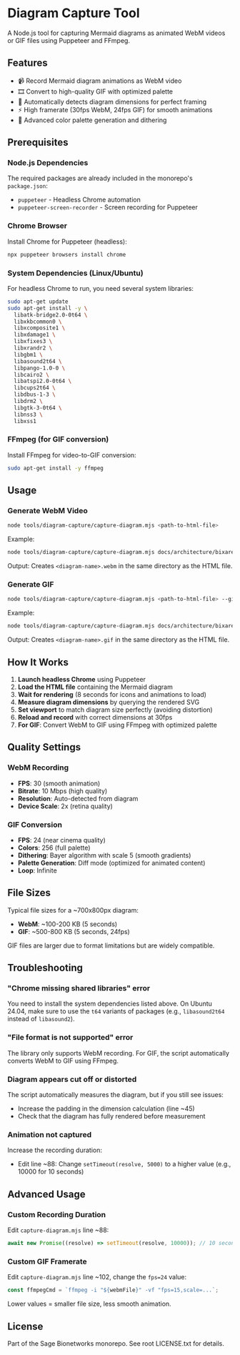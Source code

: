 # Diagram Capture Tool

A Node.js tool for capturing Mermaid diagrams as animated WebM videos or GIF files using Puppeteer and FFmpeg.

## Features

- 📹 Record Mermaid diagram animations as WebM video
- 🎞️ Convert to high-quality GIF with optimized palette
- 📐 Automatically detects diagram dimensions for perfect framing
- ⚡ High framerate (30fps WebM, 24fps GIF) for smooth animations
- 🎨 Advanced color palette generation and dithering

## Prerequisites

### Node.js Dependencies

The required packages are already included in the monorepo's `package.json`:

- `puppeteer` - Headless Chrome automation
- `puppeteer-screen-recorder` - Screen recording for Puppeteer

### Chrome Browser

Install Chrome for Puppeteer (headless):

```bash
npx puppeteer browsers install chrome
```

### System Dependencies (Linux/Ubuntu)

For headless Chrome to run, you need several system libraries:

```bash
sudo apt-get update
sudo apt-get install -y \
  libatk-bridge2.0-0t64 \
  libxkbcommon0 \
  libxcomposite1 \
  libxdamage1 \
  libxfixes3 \
  libxrandr2 \
  libgbm1 \
  libasound2t64 \
  libpango-1.0-0 \
  libcairo2 \
  libatspi2.0-0t64 \
  libcups2t64 \
  libdbus-1-3 \
  libdrm2 \
  libgtk-3-0t64 \
  libnss3 \
  libxss1
```

### FFmpeg (for GIF conversion)

Install FFmpeg for video-to-GIF conversion:

```bash
sudo apt-get install -y ffmpeg
```

## Usage

### Generate WebM Video

```bash
node tools/diagram-capture/capture-diagram.mjs <path-to-html-file>
```

Example:

```bash
node tools/diagram-capture/capture-diagram.mjs docs/architecture/bixarena-architecture.html
```

Output: Creates `<diagram-name>.webm` in the same directory as the HTML file.

### Generate GIF

```bash
node tools/diagram-capture/capture-diagram.mjs <path-to-html-file> --gif
```

Example:

```bash
node tools/diagram-capture/capture-diagram.mjs docs/architecture/bixarena-architecture.html --gif
```

Output: Creates `<diagram-name>.gif` in the same directory as the HTML file.

## How It Works

1. **Launch headless Chrome** using Puppeteer
2. **Load the HTML file** containing the Mermaid diagram
3. **Wait for rendering** (8 seconds for icons and animations to load)
4. **Measure diagram dimensions** by querying the rendered SVG
5. **Set viewport** to match diagram size perfectly (avoiding distortion)
6. **Reload and record** with correct dimensions at 30fps
7. **For GIF**: Convert WebM to GIF using FFmpeg with optimized palette

## Quality Settings

### WebM Recording

- **FPS**: 30 (smooth animation)
- **Bitrate**: 10 Mbps (high quality)
- **Resolution**: Auto-detected from diagram
- **Device Scale**: 2x (retina quality)

### GIF Conversion

- **FPS**: 24 (near cinema quality)
- **Colors**: 256 (full palette)
- **Dithering**: Bayer algorithm with scale 5 (smooth gradients)
- **Palette Generation**: Diff mode (optimized for animated content)
- **Loop**: Infinite

## File Sizes

Typical file sizes for a ~700x800px diagram:

- **WebM**: ~100-200 KB (5 seconds)
- **GIF**: ~500-800 KB (5 seconds, 24fps)

GIF files are larger due to format limitations but are widely compatible.

## Troubleshooting

### "Chrome missing shared libraries" error

You need to install the system dependencies listed above. On Ubuntu 24.04, make sure to use the `t64` variants of packages (e.g., `libasound2t64` instead of `libasound2`).

### "File format is not supported" error

The library only supports WebM recording. For GIF, the script automatically converts WebM to GIF using FFmpeg.

### Diagram appears cut off or distorted

The script automatically measures the diagram, but if you still see issues:

- Increase the padding in the dimension calculation (line ~45)
- Check that the diagram has fully rendered before measurement

### Animation not captured

Increase the recording duration:

- Edit line ~88: Change `setTimeout(resolve, 5000)` to a higher value (e.g., 10000 for 10 seconds)

## Advanced Usage

### Custom Recording Duration

Edit `capture-diagram.mjs` line ~88:

```javascript
await new Promise((resolve) => setTimeout(resolve, 10000)); // 10 seconds
```

### Custom GIF Framerate

Edit `capture-diagram.mjs` line ~102, change the `fps=24` value:

```javascript
const ffmpegCmd = `ffmpeg -i "${webmFile}" -vf "fps=15,scale=...`;
```

Lower values = smaller file size, less smooth animation.

## License

Part of the Sage Bionetworks monorepo. See root LICENSE.txt for details.
